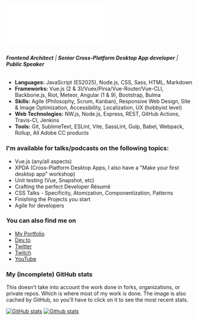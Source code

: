 <img src="https://raw.githubusercontent.com/TheJaredWilcurt/TheJaredWilcurt/master/TheJaredWilcurt.png" alt="The Jared Wilcurt logo" width="268" height="111">


###### ***Frontend Architect*** | ***Senior Cross-Platform Desktop App developer*** | ***Public Speaker***

* **Languages:** JavaScript (ES2025), Node.js, CSS, Sass, HTML, Markdown
* **Frameworks:** Vue.js (2 & 3)/Vuex/Pinia/Vue-Router/Vue-CLI, Backbone.js, Riot, Meteor, Angular (1 & 9), Bootstrap, Bulma
* **Skills:** Agile (Philosophy, Scrum, Kanban), Responsive Web Design, Site & Image Optimization, Accessibility, Localization, UX (hobbyist level)
* **Web Technologies:** NW.js, Node.js, Express, REST, GitHub Actions, Travis-CI, Jenkins
* **Tools:** Git, SublimeText, ESLint, Vite, SassLint, Gulp, Babel, Webpack, Rollup, All Adobe CC products


### I'm available for talks/podcasts on the following topics:

* Vue.js (any/all aspects)
* XPDA (Cross-Platform Desktop Apps, I also have a "Make your first desktop app" workshop)
* Unit testing (Vue, Snapshot, etc)
* Crafting the perfect Developer Résumé
* CSS Talks - Specificity, Atomization, Componentization, Patterns
* Finishing the Projects you start
* Agile for developers


### You can also find me on

* [My Portfolio](https://TheJaredWilcurt.com)
* [Dev.to](https://dev.to/TheJaredWilcurt)
* [Twitter](https://twitter.com/@TheJaredWilcurt)
* [Twitch](https://twitch.com/TheJaredWilcurt)
* [YouTube](https://youtube.com/TheJaredWilcurt)


### My (incomplete) GitHub stats

This doesn't take into account the work done in forks, organizations, or private repos. Which is where most of my work is done. The image is also cached by GitHub, so you'll have to click on it to see the most recent stats.

[![GitHub stats](https://streak-stats.demolab.com?user=TheJaredWilcurt&theme=transparent&border_radius=5&date_format=M%20j%5B%2C%20Y%5D&card_width=195&dates=FFFFFF&sideLabels=FFFFFF&sideNums=5325ED&border=5325ED&background=0D1117&hide_current_streak=true&hide_longest_streak=true)]([https://git.io/streak-stats](https://streak-stats.demolab.com?user=TheJaredWilcurt&theme=transparent&border_radius=5&date_format=M%20j%5B%2C%20Y%5D&card_width=195&dates=FFFFFF&sideLabels=FFFFFF&sideNums=5325ED&border=5325ED&background=0D1117&hide_current_streak=true&hide_longest_streak=true)) [![Github stats](https://github-readme-stats.vercel.app/api?username=TheJaredWilcurt&show_icons=true&title_color=5325ED&icon_color=5325ED&border_color=5325ED&bg_color=0D1117&text_color=C9D1D9&include_all_commits=true&count_private=true)](https://github-readme-stats.vercel.app/api?username=TheJaredWilcurt&show_icons=true&title_color=5325ED&icon_color=5325ED&border_color=5325ED&bg_color=0D1117&text_color=C9D1D9&include_all_commits=true&count_private=true)
